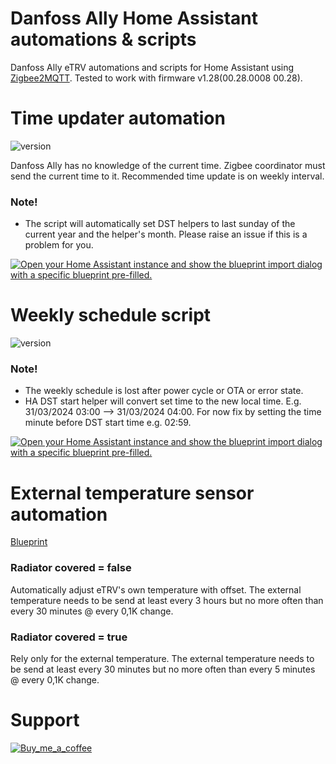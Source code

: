 # Danfoss Ally Home Assistant automations & scripts
Danfoss Ally eTRV automations and scripts for Home Assistant using [Zigbee2MQTT](https://www.zigbee2mqtt.io/). Tested to work with firmware v1.28(00.28.0008 00.28).

# Time updater automation
![version](https://img.shields.io/badge/version-1.1.2-blue?style=plastic)

Danfoss Ally has no knowledge of the current time. Zigbee coordinator must send the current time to it. Recommended time update is on weekly interval.

### Note!
- The script will automatically set DST helpers to last sunday of the current year and the helper's month. Please raise an issue if this is a problem for you.

[![Open your Home Assistant instance and show the blueprint import dialog with a specific blueprint pre-filled.](https://my.home-assistant.io/badges/blueprint_import.svg)](https://my.home-assistant.io/redirect/blueprint_import/?blueprint_url=https%3A%2F%2Fgithub.com%2Fussaka%2FDanfoss-Ally-HA-integration%2Fblob%2Fmain%2Fautomations%2Fdanfoss_ally_time_updater.yaml)

# Weekly schedule script
![version](https://img.shields.io/badge/version-1.0.0-blue?style=plastic)

### Note!
- The weekly schedule is lost after power cycle or OTA or error state.
- HA DST start helper will convert set time to the new local time. E.g. 31/03/2024 03:00 --> 31/03/2024 04:00. For now fix by setting the time minute before DST start time e.g. 02:59.

[![Open your Home Assistant instance and show the blueprint import dialog with a specific blueprint pre-filled.](https://my.home-assistant.io/badges/blueprint_import.svg)](https://my.home-assistant.io/redirect/blueprint_import/?blueprint_url=https%3A%2F%2Fgithub.com%2Fussaka%2FDanfoss-Ally-HA-integration%2Fblob%2Fmain%2Fscripts%2Fdanfoss_ally_set_schedule.yaml)

# External temperature sensor automation
[Blueprint](https://community.home-assistant.io/t/zigbee2mqtt-danfoss-ally-send-external-temperature-to-trv-version-2/627564/8)

### Radiator covered = false
Automatically adjust eTRV's own temperature with offset. The external temperature needs to be send at least every 3 hours but no more often than every 30 minutes @ every 0,1K change.

### Radiator covered = true
Rely only for the external temperature. The external temperature needs to be send at least every 30 minutes but no more often than every 5 minutes @ every 0,1K change.

# Support
[![Buy_me_a_coffee](https://img.shields.io/badge/Buy%20me%20a%20coffee-black?style=social&logo=buy-me-a-coffee&logoColor=black&link=https%3A%2F%2Fwww.buymeacoffee.com%2Fussaka)](https://www.buymeacoffee.com/ussaka)
